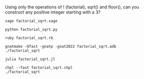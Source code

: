 
Using only the operations of ! (factorial), sqrt() and floor(), can you construct any positive integer starting with a 3?

```
sage factorial_sqrt.sage
```

```
python factorial_sqrt.py
```

```
ruby factorial_sqrt.rb
```

```
gnatmake -Ofast -gnatp -gnat2022 factorial_sqrt.adb
./factorial_sqrt
```

```
julia factorial_sqrt.jl
```

```
chpl --fast factorial_sqrt.chpl
./factorial_sqrt
```
